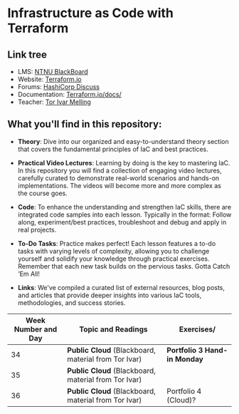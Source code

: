 # Infrastructure as Code with Terraform

## Link tree
- LMS: [NTNU BlackBoard](https://ntnu.blackboard.com)
- Website: [Terraform.io](https://www.terraform.io)
- Forums: [HashiCorp Discuss](https://discuss.hashicorp.com/c/terraform-core)
- Documentation: [Terraform.io/docs/](https://www.terraform.io/docs/)
- Teacher: [Tor Ivar Melling](mailto:tor.i.melling@ntnu.no)

## What you'll find in this repository:

- **Theory**: Dive into our organized and easy-to-understand theory section that covers the fundamental principles of IaC and best practices.

- **Practical Video Lectures**: Learning by doing is the key to mastering IaC. In this repository you will find a collection of engaging video lectures, carefully curated to demonstrate real-world scenarios and hands-on implementations. The videos will become more and more complex as the course goes. 

- **Code**: To enhance the understanding and strengthen IaC skills, there are  integrated code samples into each lesson. Typically in the format: Follow along, experiment/best practices, troubleshoot and debug and apply in real projects.

- **To-Do Tasks**: Practice makes perfect! Each lesson features a to-do tasks with varying levels of complexity, allowing you to challenge yourself and solidify your knowledge through practical exercises. Remember that each new task builds on the pervious tasks. Gotta Catch ’Em All!

- **Links**: We've compiled a curated list of external resources, blog posts, and articles that provide deeper insights into various IaC tools, methodologies, and success stories.

| Week Number and Day |  Topic and Readings | Exercises/ |
| ---  | ---                 | ---                 |
| 34 | **Public Cloud** (Blackboard, material from Tor Ivar) | **Portfolio 3 Hand-in Monday** |
| 35 | **Public Cloud** (Blackboard, material from Tor Ivar) |  |
| 36 | **Public Cloud** (Blackboard, material from Tor Ivar) | Portfolio 4 (Cloud)? |